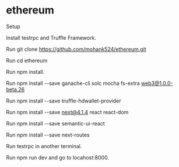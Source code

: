 # ethereum

Setup

Install testrpc and Truffle Framework.

Run git clone https://github.com/mohank524/ethereum.git

Run cd ethereum

Run npm install.

Run npm install --save ganache-cli solc mocha fs-extra web3@1.0.0-beta.26

Run npm install --save truffle-hdwallet-provider

Run npm install --save next@4.1.4 react react-dom

Run npm install --save semantic-ui-react

Run npm install --save next-routes

Run testrpc in another terminal.

Run npm run dev and go to locahost:8000.
